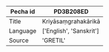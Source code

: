 |Pecha id | PD3B208ED
| --- | --- 
|Title | Kriyāsaṃgrahakārikā 
|Language | ['English', 'Sanskrit']
|Source | 'GRETIL'